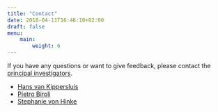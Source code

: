 ```yaml
---
title: "Contact"
date: 2018-04-11T16:48:10+02:00
draft: false
menu:
    main:
        weight: 6
---
```


If you have any questions or want to give feedback, please contact the [principal investigators](/people/).

* [Hans van Kippersluis](mailto:hvankippersluis@ese.eur.nl)
* [Pietro Biroli](mailto:pietro.biroli@econ.uzh.ch)
* [Stephanie von Hinke](mailto:s.vonhinke@bristol.ac.uk)
